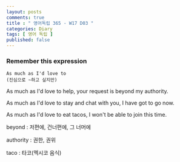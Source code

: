 ```yaml
---
layout: posts
comments: true
title : " 영어독립 365 - W17 D03 "
categories: Diary
tags: [ 영어 독립 ]
published: false
---
```


### Remember this expression

```
As much as I'd love to
(진심으로 ~하고 싶지만)
```

As much as I'd love to help, your request is beyond my authority.

As much as I'd love to stay and chat with you, I have got to go now.

As much as I'd love to eat tacos, I won't be able to join this time.

beyond
 : 저편에, 건너편에, 그 너머에

authority
 : 권한, 권위

taco
 : 타코(멕시코 음식)
